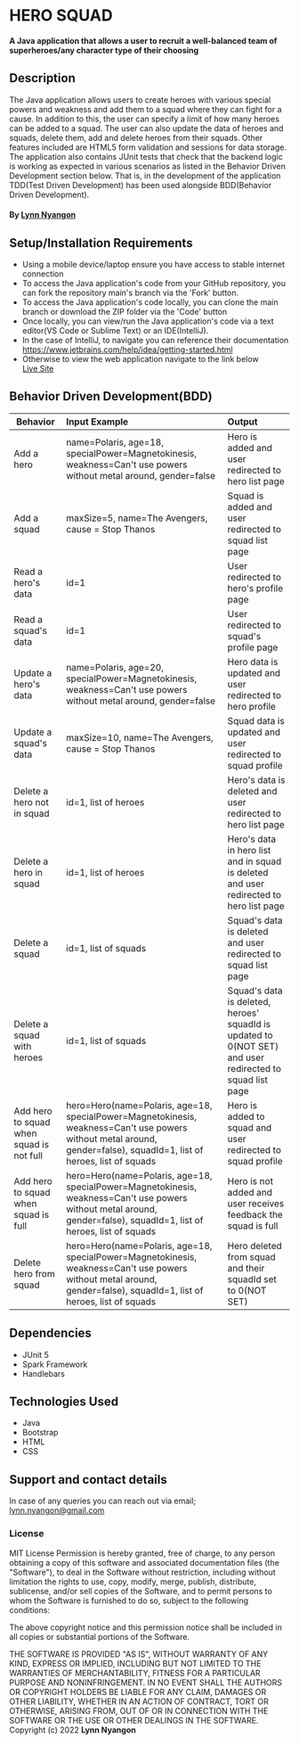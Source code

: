 # HERO SQUAD
#### A Java application that allows a user to recruit a well-balanced team of superheroes/any character type of their choosing

## Description

The Java application allows users to create heroes with various special powers and weakness and add them to a squad where they can fight for a cause. In addition to this, the user can specify a limit of how many heroes can be added to a squad. The user can also update the data of heroes and squads, delete them, add and delete heroes from their squads. Other features included are HTML5 form validation and sessions for data storage. The application also contains JUnit tests that check that the backend logic is working as expected in various scenarios as listed in the Behavior Driven Development section below. That is, in the development of the application TDD(Test Driven Development) has been used alongside BDD(Behavior Driven Development). 

#### By **[Lynn Nyangon](https://github.com/AnnaL001)**

## Setup/Installation Requirements

- Using a mobile device/laptop ensure you have access to stable internet connection
- To access the Java application's code from your GitHub repository, you can fork the repository main's branch via the 'Fork' button.
- To access the Java application's code locally, you can clone the main branch or download the ZIP folder via the 'Code' button
- Once locally, you can view/run the Java application's code via a text editor(VS Code or Sublime Text) or an IDE(IntelliJ).
- In the case of IntelliJ, to navigate you can reference their documentation https://www.jetbrains.com/help/idea/getting-started.html
- Otherwise to view the web application navigate to the link below <br>
  [Live Site](https://hero-squad01.herokuapp.com/)
## Behavior Driven Development(BDD)
| **Behavior**                              | **Input Example**                           | **Output**                                                         |
|-------------------------------------------|:--------------------------------------------|:-------------------------------------------------------------------|
| Add a hero     | name=Polaris, age=18, specialPower=Magnetokinesis, weakness=Can't use powers without metal around, gender=false |  Hero is added and user redirected to hero list page    |
| Add a squad    | maxSize=5, name=The Avengers, cause = Stop Thanos | Squad is added and user redirected to squad list page |
| Read a hero's data  | id=1   | User redirected to hero's profile page   |
| Read a squad's data | id=1   | User redirected to squad's profile page |
| Update a hero's data | name=Polaris, age=20, specialPower=Magnetokinesis, weakness=Can't use powers without metal around, gender=false  | Hero data is updated and user redirected to hero profile |   
| Update a squad's data | maxSize=10, name=The Avengers, cause = Stop Thanos | Squad data is updated and user redirected to squad profile | 
| Delete a hero not in squad | id=1, list of heroes | Hero's data is deleted and user redirected to hero list page |
| Delete a hero in squad | id=1, list of heroes | Hero's data in hero list and in squad is deleted and user redirected to hero list page |
| Delete a squad | id=1, list of squads |  Squad's data is deleted and user redirected to squad list page |
| Delete a squad with heroes | id=1, list of squads |  Squad's data is deleted, heroes' squadId is updated to 0(NOT SET) and user redirected to squad list page |
| Add hero to squad when squad is not full | hero=Hero(name=Polaris, age=18, specialPower=Magnetokinesis, weakness=Can't use powers without metal around, gender=false), squadId=1, list of heroes, list of squads | Hero is added to squad and user redirected to squad profile
| Add hero to squad when squad is full | hero=Hero(name=Polaris, age=18, specialPower=Magnetokinesis, weakness=Can't use powers without metal around, gender=false), squadId=1, list of heroes, list of squads | Hero is not added and user receives feedback the squad is full
| Delete hero from squad | hero=Hero(name=Polaris, age=18, specialPower=Magnetokinesis, weakness=Can't use powers without metal around, gender=false), squadId=1, list of heroes, list of squads | Hero deleted from squad and their squadId set to 0(NOT SET)

## Dependencies

- JUnit 5 
- Spark Framework
- Handlebars 

## Technologies Used

- Java 
- Bootstrap
- HTML
- CSS

## Support and contact details

In case of any queries you can reach out via email; lynn.nyangon@gmail.com

### License

MIT License
Permission is hereby granted, free of charge, to any person obtaining a copy
of this software and associated documentation files (the "Software"), to deal
in the Software without restriction, including without limitation the rights
to use, copy, modify, merge, publish, distribute, sublicense, and/or sell
copies of the Software, and to permit persons to whom the Software is
furnished to do so, subject to the following conditions:

The above copyright notice and this permission notice shall be included in all
copies or substantial portions of the Software.

THE SOFTWARE IS PROVIDED "AS IS", WITHOUT WARRANTY OF ANY KIND, EXPRESS OR
IMPLIED, INCLUDING BUT NOT LIMITED TO THE WARRANTIES OF MERCHANTABILITY,
FITNESS FOR A PARTICULAR PURPOSE AND NONINFRINGEMENT. IN NO EVENT SHALL THE
AUTHORS OR COPYRIGHT HOLDERS BE LIABLE FOR ANY CLAIM, DAMAGES OR OTHER
LIABILITY, WHETHER IN AN ACTION OF CONTRACT, TORT OR OTHERWISE, ARISING FROM,
OUT OF OR IN CONNECTION WITH THE SOFTWARE OR THE USE OR OTHER DEALINGS IN THE
SOFTWARE.<br>
Copyright (c) 2022 **Lynn Nyangon**
